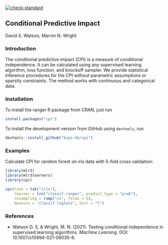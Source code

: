 <!-- badges: start -->
[![check-standard](https://github.com/bips-hb/cpi/actions/workflows/check-standard.yaml/badge.svg)](https://github.com/bips-hb/cpi/actions/workflows/check-standard.yaml)
<!-- badges: end -->

## Conditional Predictive Impact
David S. Watson, Marvin N. Wright

### Introduction
The conditional predictive impact (CPI) is a measure of conditional independence. It can be calculated using any supervised learning algorithm, loss function, and knockoff sampler. We provide statistical inference procedures for the CPI without parametric assumptions or sparsity constraints. The method works with continuous and categorical data.

### Installation
To install the ranger R package from CRAN, just run

```R
install.packages("cpi")
``` 

To install the development version from GitHub using `devtools`, run

```R
devtools::install_github("bips-hb/cpi")
```

### Examples
Calculate CPI for random forest on iris data with 5-fold cross validation:
```R
library(mlr3)
library(mlr3learners)
library(cpi)

cpi(task = tsk("iris"), 
    learner = lrn("classif.ranger", predict_type = "prob"),
    resampling = rsmp("cv", folds = 5), 
    measure = "classif.logloss", test = "t")
```

### References
* Watson D. S. & Wright, M. N. (2021). Testing conditional independence in supervised learning algorithms. <em>Machine Learning</em>. DOI: 10.1007/s10994-021-06030-6. 
